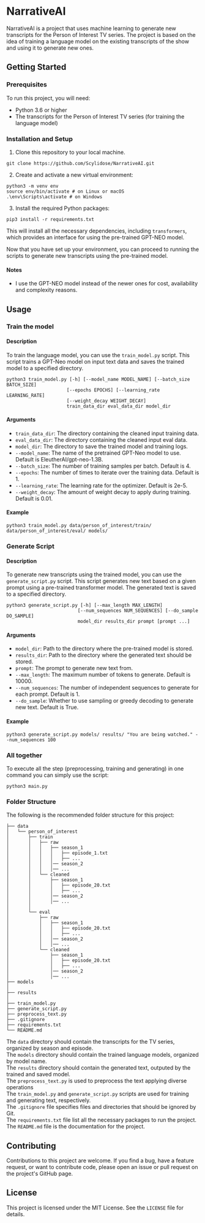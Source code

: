 # NarrativeAI

NarrativeAI is a project that uses machine learning to generate new transcripts for the Person of Interest TV series. The project is based on the idea of training a language model on the existing transcripts of the show and using it to generate new ones.

## Getting Started

### Prerequisites

To run this project, you will need:

* Python 3.6 or higher
* The transcripts for the Person of Interest TV series (for training the language model)

### Installation and Setup

1. Clone this repository to your local machine.

```
git clone https://github.com/Scylidose/NarrativeAI.git
```

2. Create and activate a new virtual environment:

```
python3 -m venv env
source env/bin/activate # on Linux or macOS
.\env\Scripts\activate # on Windows
```

3. Install the required Python packages:

```
pip3 install -r requirements.txt
```

This will install all the necessary dependencies, including `transformers`, which provides an interface for using the pre-trained GPT-NEO model.

Now that you have set up your environment, you can proceed to running the scripts to generate new transcripts using the pre-trained model.

#### Notes 

- I use the GPT-NEO model instead of the newer ones for cost, availability and complexity reasons.


## Usage

### Train the model

#### Description

To train the language model, you can use the `train_model.py` script. This script trains a GPT-Neo model on input text data and saves the trained model to a specified directory.

```
python3 train_model.py [-h] [--model_name MODEL_NAME] [--batch_size BATCH_SIZE]
                      [--epochs EPOCHS] [--learning_rate LEARNING_RATE]
                      [--weight_decay WEIGHT_DECAY]
                      train_data_dir eval_data_dir model_dir
```

#### Arguments

- `train_data_dir`: The directory containing the cleaned input training data.
- `eval_data_dir`: The directory containing the cleaned input eval data.
- `model_dir`: The directory to save the trained model and training logs.
- `--model_name`: The name of the pretrained GPT-Neo model to use. Default is EleutherAI/gpt-neo-1.3B.
- `--batch_size`: The number of training samples per batch. Default is 4.
- `--epochs`: The number of times to iterate over the training data. Default is 1.
- `--learning_rate`: The learning rate for the optimizer. Default is 2e-5.
- `--weight_decay`: The amount of weight decay to apply during training. Default is 0.01.

#### Example

```
python3 train_model.py data/person_of_interest/train/ data/person_of_interest/eval/ models/
```

### Generate Script

#### Description 

To generate new transcripts using the trained model, you can use the `generate_script.py` script. This script generates new text based on a given prompt using a pre-trained transformer model. The generated text is saved to a specified directory.

```
python3 generate_script.py [-h] [--max_length MAX_LENGTH]
                          [--num_sequences NUM_SEQUENCES] [--do_sample DO_SAMPLE]
                          model_dir results_dir prompt [prompt ...]
```

#### Arguments
- `model_dir`: Path to the directory where the pre-trained model is stored.
- `results_dir`: Path to the directory where the generated text should be stored.
- `prompt`: The prompt to generate new text from.
- `--max_length`: The maximum number of tokens to generate. Default is 10000.
- `--num_sequences`: The number of independent sequences to generate for each prompt. Default is 1.
- `--do_sample`: Whether to use sampling or greedy decoding to generate new text. Default is True.

#### Example

```
python3 generate_script.py models/ results/ "You are being watched." --num_sequences 100
```

### All together 

To execute all the step (preprocessing, training and generating) in one command you can simply use the script:

```
python3 main.py
```

### Folder Structure

The following is the recommended folder structure for this project:

```
├── data
│   └── person_of_interest
│       ├── train
│       │   ├── raw
│       │   │   ├── season_1
│       │   │   │   ├── episode_1.txt
│       │   │   │   ├── ...
│       │   │   │── season_2
│       │   │   │── ...
│       │   └── cleaned
│       │       ├── season_1
│       │       │   ├── episode_20.txt
│       │       │   ├── ...
│       │       │── season_2
│       │       │── ...
│       │   
│       └── eval
│           ├── raw
│           │   ├── season_1
│           │   │   ├── episode_20.txt
│           │   │   ├── ...
│           │   │── season_2
│           │   │── ...
│           └── cleaned
│               ├── season_1
│               │   ├── episode_20.txt
│               │   ├── ...
│               │── season_2
│               │── ...
├── models
│
├── results
│
├── train_model.py
├── generate_script.py
├── preprocess_text.py
├── .gitignore
├── requirements.txt
└── README.md
```

The `data` directory should contain the transcripts for the TV series, organized by season and episode.  
The `models` directory should contain the trained language models, organized by model name.  
The `results` directory should contain the generated text, outputed by the trained and saved model.  
The `preprocess_text.py` is used to preprocess the text applying diverse operations  
The `train_model.py` and `generate_script.py` scripts are used for training and generating text, respectively.  
The `.gitignore` file specifies files and directories that should be ignored by Git.  
The `requirements.txt` file list all the necessary packages to run the project.  
The `README.md` file is the documentation for the project.

## Contributing

Contributions to this project are welcome. If you find a bug, have a feature request, or want to contribute code, please open an issue or pull request on the project's GitHub page.

## License

This project is licensed under the MIT License. See the `LICENSE` file for details.
